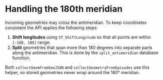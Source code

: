 # Handling the 180th meridian

Incoming geometries may cross the antimeridian. To keep coordinates consistent the API applies the following steps:

1. **Shift longitudes** using `ST_ShiftLongitude` so that all points are within `[-180, 180]` range.
2. **Split** geometries that span more than 180 degrees into separate parts along the antimeridian. This is done by the `split_antimeridian` database function.

Both `collectGeomFromGeoJSON` and `collectGeometryFromEpisodes` use this helper, so stored geometries never wrap around the 180° meridian.
